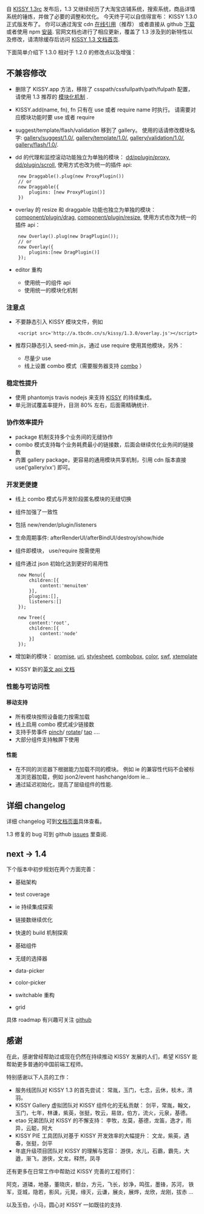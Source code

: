 自 [KISSY 1.3rc](http://ued.taobao.com/blog/2012/06/kissy-1-3-rc-released/) 发布后，1.3 又继续经历了大淘宝店铺系统，搜索系统，商品详情系统的锤炼，并做了必要的调整和优化。
今天终于可以自信得宣布： KISSY 1.3.0 正式版发布了。
你可以通过淘宝 cdn [在线引用](http://a.tbcdn.cn/s/kissy/1.3.0/seed-min.js)（推荐）
或者直接从 github [下载](https://github.com/kissyteam/kissy/archive/1.3.0.zip)
或者使用 npm [安装](https://npmjs.org/package/kissy).
官网文档也进行了相应更新，覆盖了 1.3 涉及到的新特性以及修改，请清除缓存后访问 [KISSY 1.3 文档首页](http://docs.kissyui.com).

下面简单介绍下 1.3.0 相对于 1.2.0 的修改点以及增强：


## 不兼容修改

 - 删除了 KISSY.app 方法，移除了 csspath/cssfullpath/path/fulpath 配置，
    请使用 1.3 推荐的 [模块化机制](http://docs.kissyui.com/docs/html/api/seed/loader/) .

 - KISSY.add(name, fn), fn 只有在 use 或者 require name 时执行。
    请需要对应模块功能时要 use 或者 require

 - suggest/template/flash/validation 移到了 gallery。 使用的话请修改模块名字:
    [gallery/suggest/1.0/](http://docs.kissyui.com/kissy-gallery/gallery/suggest/),
    [gallery/template/1.0/](http://docs.kissyui.com/kissy-gallery/gallery/template/),
    [gallery/validation/1.0/](http://docs.kissyui.com/kissy-gallery/gallery/validation/),
    [gallery/flash/1.0/](http://docs.kissyui.com/kissy-gallery/gallery/flash/).

 - dd 的代理和监控滚动功能独立为单独的模块：
    [dd/pplugin/proxy](http://docs.kissyui.com/docs/html/api/component/dd/plugin/proxy.html),
    [dd/plugin/scroll](http://docs.kissyui.com/docs/html/api/component/dd/plugin/scroll.html),
    使用方式也改为统一的插件 api:

        new Draggable().plug(new ProxyPlugin())
        // or
        new Draggable({
            plugins: [new ProxyPlugin()]
        })

 - overlay 的 resize 和 draggable 功能也独立为单独的模块：
    [component/plugin/drag](http://docs.kissyui.com/docs/html/api/component/component/plugin/drag.html),
    [component/plugin/resize](http://docs.kissyui.com/docs/html/api/component/component/plugin/resize.html),
    使用方式也改为统一的插件 api：

        new Overlay().plug(new DragPlugin());
        // or
        new Overlay({
            plugins:[new DragPlugin()]
        });

 - editor 重构
    - 使用统一的组件 api
    - 使用统一的模块化机制

### 注意点

 - 不要静态引入 KISSY 模块文件，例如

        <script src='http://a.tbcdn.cn/s/kissy/1.3.0/overlay.js'></script>

 - 推荐只静态引入 seed-min.js，通过 use require 使用其他模块，另外：
    - 尽量少 use
    - 线上设置 combo 模式（需要服务器支持 [combo](https://github.com/perusio/nginx-http-concat) ）

### 稳定性提升

 - 使用 phantomjs travis nodejs 来支持 [KISSY](https://travis-ci.org/kissyteam/kissy) 的持续集成。
 - 单元测试覆盖率提升，目测 80% 左右，后面需精确统计.


### 协作效率提升

 - package 机制支持多个业务间的无缝协作
 - combo 模式支持每个业务耗费最小的链接数，后面会继续优化业务间的链接数
 - 内置 gallery package，更容易的通用模块共享机制，引用 cdn 版本直接 use('gallery/xx') 即可。

### 开发更便捷

 - 线上 combo 模式与开发阶段匿名模块的无缝切换
 - 组件加强了一致性
  - 包括 new/render/plugin/listeners
  - 生命周期事件: afterRenderUI/afterBindUI/destroy/show/hide
  - 组件即模块， use/require 按需使用
 - 组件通过 json 初始化达到更好的易用性

        new Menu({
            children:[{
                content:'menuitem'
            }],
            plugins:[],
            listeners:[]
        });

        new Tree({
            content:'root',
            children:[{
                content:'node'
            }]
        });

 - 增加新的模块：
    [promise](http://docs.kissyui.com/docs/html/api/component/promise/index.html),
    [uri](http://docs.kissyui.com/docs/html/api/component/uri),
    [stylesheet](http://docs.kissyui.com/docs/html/api/component/stylesheet),
    [combobox](http://docs.kissyui.com/docs/html/api/component/combobox),
    [color](http://docs.kissyui.com/docs/html/api/component/color),
    [swf](http://docs.kissyui.com/docs/html/api/component/swf),
    [xtemplate](http://docs.kissyui.com/docs/html/api/component/xtemplate)
 - KISSY 新的[英文 api 文档](http://docs.kissyui.com/1.3/api/)

### 性能与可访问性

#### 移动支持
 - 所有模块按照设备能力按需加载
 - 线上启用 combo 模式减少链接数
 - 支持手势事件 [pinch](http://docs.kissyui.com/docs/html/api/core/event/pinch.html)/
   [rotate](http://docs.kissyui.com/docs/html/api/core/event/rotate.html)/
   [tap](http://docs.kissyui.com/docs/html/api/core/event/tap.html) ....
 - 大部分组件支持触屏下使用

#### 性能
 - 在不同的浏览器下根据能力加载不同的模块。
    例如 ie 的兼容性代码不会被标准浏览器加载，例如 json2/event hashchange/dom ie...
 - 通过延迟初始化，提高了层级组件的性能.

## 详细 changelog

详细 changelog 可到[文档页面](http://docs.kissyui.com/docs/html/tutorials/changelog/1.3.html)具体查看。

1.3 修复的 bug 可到 github [issues](https://github.com/kissyteam/kissy/issues?milestone=1&page=1&state=closed) 里查阅.


## next -> 1.4

下个版本中初步规划在两个方面完善：

 - 基础架构
  - test coverage
  - ie 持续集成探索
  - 链接数继续优化
  - 快速的 build 机制探索

 - 基础组件
  - 无缝的选择器
  - data-picker
  - color-picker
  - switchable 重构
  - grid

具体 roadmap 有兴趣可关注 [github](https://github.com/kissyteam/kissy/issues?milestone=2&page=1&state=open)

## 感谢

在此，感谢曾经帮助过或现在仍然在持续推动 KISSY 发展的人们，希望 KISSY 能帮助更多普通的中国前端工程师。

特别感谢以下人员的工作：

 - 服务线团队对 KISSY 1.3 的首先尝试：
    常胤，玉门，七念，云休，棪木，清羽。
 - KISSY Gallery 虚拟团队对 KISSY 组件化的无私贡献：
    剑平，常胤，翰文，玉门，七年，林谦，紫英，张挺，牧云，易敛，伯方，流火，元泉，基德。
 - etao 兄弟团队对 KISSY 的不懈支持：
    李牧，左莫，基德，龙笛，逸才，雨异，云聪，阿大
 - KISSY PIE 工具团队对基于 KISSY 开发效率的大幅提升：
    文龙，紫英，遇春，张挺，剑平
 - 年底升级项目团队对 KISSY 的理解与宽容：
    游侠，水儿，石霸，霸先，大遒，渐飞，游侠，文龙，释然，凤寻

还有更多在日常工作中帮助过 KISSY 完善的工程师们：

阿克，道璘，地基，董晓庆，额台，方元，飞长，妙净，鸣弦，墨锋，苏河，
铁军，亚城，隐若，影风，元晃，缘灭，云谦，展炎，展烨，龙欣，龙刚，拔赤 …

以及玉伯，小马，圆心对 KISSY 一如既往的支持.